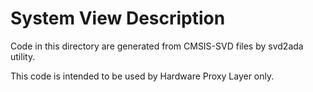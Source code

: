 # System View Description

Code in this directory are generated from CMSIS-SVD files by svd2ada utility.

This code is intended to be used by Hardware Proxy Layer only.

